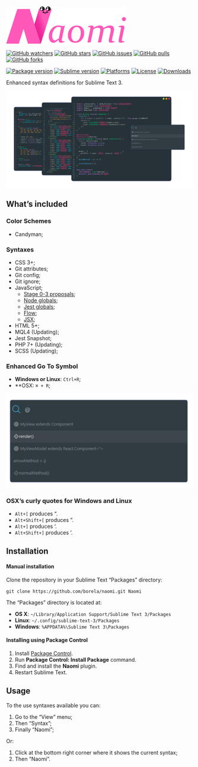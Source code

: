 [![Naomi](art/logo.png)][naomi]

[![GitHub watchers](https://img.shields.io/github/watchers/borela/naomi.svg?style=social)][watchers]
[![GitHub stars](https://img.shields.io/github/stars/borela/naomi.svg?style=social)][stars]
[![GitHub issues](https://img.shields.io/github/issues/borela/naomi.svg?style=social)][issues]
[![GitHub pulls](https://img.shields.io/github/issues-pr/borela/naomi.svg?style=social)][pulls]
[![GitHub forks](https://img.shields.io/github/forks/borela/naomi.svg?style=social)][forks]

[![Package version](https://img.shields.io/github/release/borela/naomi.svg?style=flat-square)][naomi]
[![Sublime version](https://img.shields.io/badge/sublime-%E2%89%A53126-orange.svg?style=flat-square)][sublime]
[![Platforms](https://img.shields.io/badge/platforms-Windows%20%7C%20Linux%20%7C%20OSX-ff4081.svg?style=flat-square)][naomi]
[![License](https://img.shields.io/badge/license-Apache%202.0%20%7C%20BSD%20%7C%20MIT-ba68c8.svg?style=flat-square)][naomi]
[![Downloads](https://img.shields.io/packagecontrol/dt/Naomi.svg?style=flat-square)][package-control]

Enhanced syntax definitions for Sublime Text 3.

[![preview](art/main-preview.png)][naomi]

## What’s included

### Color Schemes

* Candyman;

### Syntaxes

* CSS 3+;
* Git attributes;
* Git config;
* Git ignore;
* JavaScript;
  * [Stage 0-3 proposals](//github.com/tc39/proposals);
  * [Node globals](//nodejs.org/api/globals.html);
  * [Jest globals](//facebook.github.io/jest/docs/en/api.html);
  * [Flow](//flow.org);
  * [JSX](//reactjs.org/docs/introducing-jsx.html);
* HTML 5+;
* MQL4 (Updating);
* Jest Snapshot;
* PHP 7+ (Updating);
* SCSS (Updating);

### Enhanced Go To Symbol

* **Windows or Linux**: `Ctrl+R`;
* **OSX: `⌘ + R`;

[![go-to-symbol](art/go-to-symbol.png)][naomi]

### OSX’s curly quotes for Windows and Linux

* `Alt+[` produces “.
* `Alt+Shift+[` produces ”.
* `Alt+]` produces ‘.
* `Alt+Shift+]` produces ’.

## Installation

#### Manual installation

Clone the repository in your Sublime Text “Packages” directory:

    git clone https://github.com/borela/naomi.git Naomi

The “Packages” directory is located at:

* **OS X**: `~/Library/Application Support/Sublime Text 3/Packages`
* **Linux**: `~/.config/sublime-text-3/Packages`
* **Windows**: `%APPDATA%\Sublime Text 3\Packages`

#### Installing using Package Control

1. Install [Package Control](https://packagecontrol.io/installation).
2. Run **Package Control: Install Package** command.
3. Find and install the **Naomi** plugin.
4. Restart Sublime Text.

## Usage

To the use syntaxes available you can:

  1. Go to the “View” menu;
  2. Then “Syntax”;
  3. Finally “Naomi”;

Or:

  1. Click at the bottom right corner where it shows the current syntax;
  2. Then “Naomi”.

[candyman]: schemes/candyman
[package-control]: //packagecontrol.io/packages/Naomi
[sublime]: //www.sublimetext.com
[naomi]: //github.com/borela/naomi
[issues]: //github.com/borela/naomi/issues
[pulls]: //github.com/borela/naomi/pulls
[stars]: //github.com/borela/naomi/stargazers
[watchers]: //github.com/borela/naomi/watchers
[forks]: //github.com/borela/naomi/network/members
[sublimeLinter]: //github.com/SublimeLinter/SublimeLinter3
